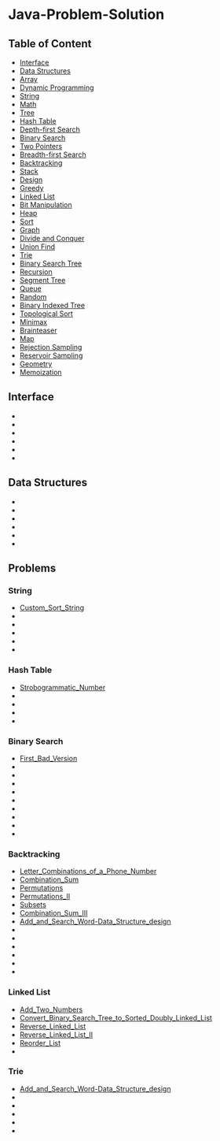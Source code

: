 # Java-Problem-Solution


## Table of Content

- [Interface](#interface)
- [Data Structures](#data-structures)
- [Array]()
- [Dynamic Programming]()
- [String](#string)
- [Math]()
- [Tree]()
- [Hash Table](#hash-table)
- [Depth-first Search]()
- [Binary Search](#binary-search)
- [Two Pointers]()
- [Breadth-first Search]()
- [Backtracking](#backtracking)
- [Stack]()
- [Design]()
- [Greedy]()
- [Linked List](#linked-list)
- [Bit Manipulation]()
- [Heap]()
- [Sort]()
- [Graph]()
- [Divide and Conquer]()
- [Union Find]()
- [Trie](#trie)
- [Binary Search Tree]()
- [Recursion]()
- [Segment Tree]()
- [Queue]()
- [Random]()
- [Binary Indexed Tree]()
- [Topological Sort]()
- [Minimax]()
- [Brainteaser]()
- [Map]()
- [Rejection Sampling]()
- [Reservoir Sampling]()
- [Geometry]()
- [Memoization]()

## Interface
- []()
- []()
- []()
- []()
- []()
- []()

## Data Structures
- []()
- []()
- []()
- []()
- []()
- []()

## Problems

### String
- [Custom_Sort_String](src/topics/String/791_Custom_Sort_String.java)
- []()
- []()
- []()
- []()
- []()

### Hash Table
- [Strobogrammatic_Number](src/topics/Hash_Map/246_Strobogrammatic_Number.java)
- []()
- []()
- []()
- []()

### Binary Search
- [First_Bad_Version](src/topics/Binary-Search/278_First_Bad_Version.java)
- []()
- []()
- []()
- []()
- []()
- []()
- []()
- []()
- []()

### Backtracking
- [Letter_Combinations_of_a_Phone_Number](src/topics/Backtracking/17_Letter_Combinations_of_a_Phone_Number.java)
- [Combination_Sum](src/topics/Backtracking/39_Combination_Sum.java)
- [Permutations](src/topics/Backtracking/46_Permutations.java)
- [Permutations_II](src/topics/Backtracking/47_Permutations_II.java)
- [Subsets](src/topics/Backtracking/78_Subsets.java)
- [Combination_Sum_III](src/topics/Backtracking/216_Combination_Sum_III.java)
- [Add_and_Search_Word-Data_Structure_design](src/topics/Backtracking/211_Add_and_Search_Word-Data_Structure_design.java)
- []()
- []()
- []()
- []()
- []()
- []()

### Linked List
- [Add_Two_Numbers](src/topics/Linked-List/2_Add_Two_Numbers.java)
- [Convert_Binary_Search_Tree_to_Sorted_Doubly_Linked_List](src/topics/Linked-List/426_Convert_Binary_Search_Tree_to_Sorted_Doubly_Linked_List.java)
- [Reverse_Linked_List](src/topics/Linked-List/206_Reverse_Linked_List.java)
- [Reverse_Linked_List_II](src/topics/Linked-List/92_Reverse_Linked_List_II.java)
- [Reorder_List](src/topics/Linked-List/143_Reorder_List.java)
- []()


### Trie
- [Add_and_Search_Word-Data_Structure_design](src/topics/Trie/211_Add_and_Search_Word-Data_Structure_design.java)
- []()
- []()
- []()
- []()
- []()



